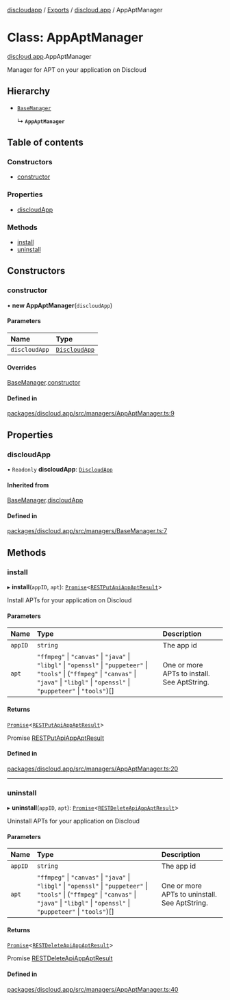 [discloudapp](../README.md) / [Exports](../modules.md) / [discloud.app](../modules/discloud_app.md) / AppAptManager

# Class: AppAptManager

[discloud.app](../modules/discloud_app.md).AppAptManager

Manager for APT on your application on Discloud

## Hierarchy

- [`BaseManager`](discloud_app.BaseManager.md)

  ↳ **`AppAptManager`**

## Table of contents

### Constructors

- [constructor](discloud_app.AppAptManager.md#constructor)

### Properties

- [discloudApp](discloud_app.AppAptManager.md#discloudapp)

### Methods

- [install](discloud_app.AppAptManager.md#install)
- [uninstall](discloud_app.AppAptManager.md#uninstall)

## Constructors

### constructor

• **new AppAptManager**(`discloudApp`)

#### Parameters

| Name | Type |
| :------ | :------ |
| `discloudApp` | [`DiscloudApp`](discloud_app.DiscloudApp.md) |

#### Overrides

[BaseManager](discloud_app.BaseManager.md).[constructor](discloud_app.BaseManager.md#constructor)

#### Defined in

[packages/discloud.app/src/managers/AppAptManager.ts:9](https://github.com/discloud/discloud.app/blob/0fe6620/packages/discloud.app/src/managers/AppAptManager.ts#L9)

## Properties

### discloudApp

• `Readonly` **discloudApp**: [`DiscloudApp`](discloud_app.DiscloudApp.md)

#### Inherited from

[BaseManager](discloud_app.BaseManager.md).[discloudApp](discloud_app.BaseManager.md#discloudapp)

#### Defined in

[packages/discloud.app/src/managers/BaseManager.ts:7](https://github.com/discloud/discloud.app/blob/0fe6620/packages/discloud.app/src/managers/BaseManager.ts#L7)

## Methods

### install

▸ **install**(`appID`, `apt`): [`Promise`]( https://developer.mozilla.org/en-US/docs/Web/JavaScript/Reference/Global_Objects/Promise )<[`RESTPutApiAppAptResult`](../interfaces/discloud_app.RESTPutApiAppAptResult.md)\>

Install APTs for your application on Discloud

#### Parameters

| Name | Type | Description |
| :------ | :------ | :------ |
| `appID` | `string` | The app id |
| `apt` | ``"ffmpeg"`` \| ``"canvas"`` \| ``"java"`` \| ``"libgl"`` \| ``"openssl"`` \| ``"puppeteer"`` \| ``"tools"`` \| (``"ffmpeg"`` \| ``"canvas"`` \| ``"java"`` \| ``"libgl"`` \| ``"openssl"`` \| ``"puppeteer"`` \| ``"tools"``)[] | One or more APTs to install. See AptString. |

#### Returns

[`Promise`]( https://developer.mozilla.org/en-US/docs/Web/JavaScript/Reference/Global_Objects/Promise )<[`RESTPutApiAppAptResult`](../interfaces/discloud_app.RESTPutApiAppAptResult.md)\>

Promise [RESTPutApiAppAptResult](../interfaces/discloud_app.RESTPutApiAppAptResult.md)

#### Defined in

[packages/discloud.app/src/managers/AppAptManager.ts:20](https://github.com/discloud/discloud.app/blob/0fe6620/packages/discloud.app/src/managers/AppAptManager.ts#L20)

___

### uninstall

▸ **uninstall**(`appID`, `apt`): [`Promise`]( https://developer.mozilla.org/en-US/docs/Web/JavaScript/Reference/Global_Objects/Promise )<[`RESTDeleteApiAppAptResult`](../interfaces/discloud_app.RESTDeleteApiAppAptResult.md)\>

Uninstall APTs for your application on Discloud

#### Parameters

| Name | Type | Description |
| :------ | :------ | :------ |
| `appID` | `string` | The app id |
| `apt` | ``"ffmpeg"`` \| ``"canvas"`` \| ``"java"`` \| ``"libgl"`` \| ``"openssl"`` \| ``"puppeteer"`` \| ``"tools"`` \| (``"ffmpeg"`` \| ``"canvas"`` \| ``"java"`` \| ``"libgl"`` \| ``"openssl"`` \| ``"puppeteer"`` \| ``"tools"``)[] | One or more APTs to uninstall. See AptString. |

#### Returns

[`Promise`]( https://developer.mozilla.org/en-US/docs/Web/JavaScript/Reference/Global_Objects/Promise )<[`RESTDeleteApiAppAptResult`](../interfaces/discloud_app.RESTDeleteApiAppAptResult.md)\>

Promise [RESTDeleteApiAppAptResult](../interfaces/discloud_app.RESTDeleteApiAppAptResult.md)

#### Defined in

[packages/discloud.app/src/managers/AppAptManager.ts:40](https://github.com/discloud/discloud.app/blob/0fe6620/packages/discloud.app/src/managers/AppAptManager.ts#L40)
